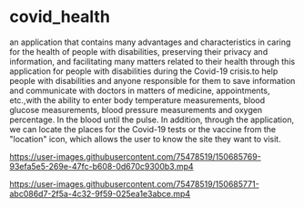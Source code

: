 # covid_health
 an application that contains many advantages and characteristics in caring for the health of people with disabilities, preserving their privacy and information, and facilitating many matters related to their health through this application for people with disabilities during the Covid-19 crisis.to help people with disabilities and anyone responsible for them to save information and communicate with doctors in matters of medicine, appointments, etc.,with the ability to enter body temperature measurements, blood glucose measurements, blood pressure measurements and oxygen percentage. In the blood until the pulse. In addition, through the application, we can locate the places for the Covid-19 tests or the vaccine from the "location" icon, which allows the user to know the site they want to visit.  


https://user-images.githubusercontent.com/75478519/150685769-93efa5e5-269e-47fc-b608-0d670c9300b3.mp4



https://user-images.githubusercontent.com/75478519/150685771-abc086d7-2f5a-4c32-9f59-025ea1e3abce.mp4

